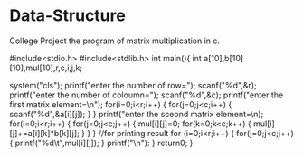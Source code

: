 # Data-Structure
College Project
 the program of matrix multiplication in c.
 
 #include<stdio.h>
 #include<stdlib.h>
 int main(){
 int a[10],b[10][10],mul[10],r,c,i,j,k;
 
 system("cls");
 printf("enter the number of row=");
 scanf("%d",&r);
 printf("enter the number of coloumn=");
 scanf("%d",&c);
 printf("enter the first matrix element=\n");
 for(i=0;i<r;i++)
 {
 for(j=0;j<c;i++)
 {
 scanf("%d",&a[i][j]);
 }
 }
 printf("enter the sceond matrix element=\n);
 for(i=0;i<r;i++)
 {
 for(j=0;j<c;j++)
 {
 mul[i][j]=0;
 for(k=0;k<c;k++)
 {
 mul[i][j]+=a[i][k]*b[k][j];
 }
 }
 }
 //for printing result 
 for (i=0;i<r;i++)
 {
 for(j=0;j<c;j++)
 {
 printf("%d\t",mul[i][j]);
 }
 printf("\n"):
 }
 return0;
 }
